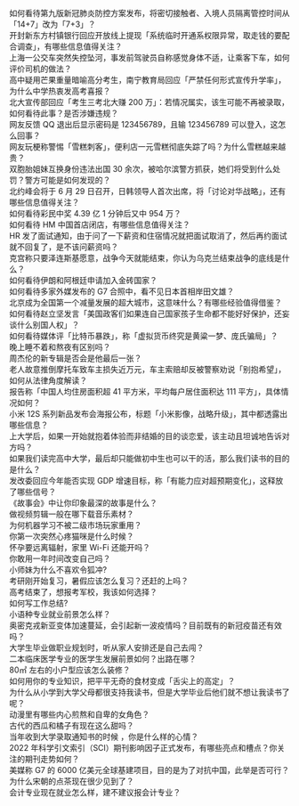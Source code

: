 如何看待第九版新冠肺炎防控方案发布，将密切接触者、入境人员隔离管控时间从「14+7」改为「7+3」？  
开封新东方村镇银行回应开放线上提现「系统临时开通系权限异常，取走钱的要配合调查」，有哪些信息值得关注？  
上海一公交车突然失控坠河，事发前驾驶员自称感觉身体不适，让乘客下车，如何评价司机的做法？  
高中疑用芒果重量暗喻高分考生，南宁教育局回应「严禁任何形式宣传升学率」，为什么中学热衷发高考喜报？  
北大宣传部回应「考生三考北大赚 200 万」：若情况属实，该生可能不再被录取，如何看待此事？是否涉嫌违规？  
网友反馈 QQ 退出后显示密码是 123456789，且输 123456789 可以登入，这怎么回事？  
网友玩梗称警惕「雪糕刺客」，便利店一元雪糕彻底失踪了吗？为什么雪糕越来越贵？  
双胞胎姐妹互换身份违法出国 30 余次，被哈尔滨警方抓获，她们将受到什么处罚？警方可能是如何发现的？  
北约峰会将于 6 月 29 日召开，日韩领导人首次出席，将「讨论对华战略」，还有哪些信息值得关注？  
如何看待彩民中奖 4.39 亿 1 分钟后又中 954 万？  
如何看待 HM 中国首店闭店，有哪些信息值得关注？  
HR 发了面试通知，由于问了一下薪资和住宿情况就把面试取消了，然后再约面试就不回复了，是不该问薪资吗？  
克宫称只要泽连斯基愿意，战争今天就能结束，你认为乌克兰结束战争的底线是什么？  
如何看待伊朗和阿根廷申请加入金砖国家？  
如何看待多家外媒发布的 G7 合照中，看不见日本首相岸田文雄？  
北京成为全国第一个减量发展的超大城市，这意味什么？有哪些经验值得借鉴？  
如何看待赵立坚发言「美国政客们如果连自己国家孩子生命都不能好好保护，还妄谈什么别国人权」？  
如何看待媒体评「比特币暴跌」，称「虚拟货币终究是黄粱一梦、庞氏骗局」？  
晚上睡不着和熬夜有区别吗？  
周杰伦的新专辑是否会是他最后一张？  
老人故意推倒摩托车致车主损失近万元，车主索赔却反被警察劝说「别抱希望」，如何从法律角度解读？  
报告称「中国人均住房面积超 41 平方米，平均每户居住面积达 111 平方」，具体情况如何？  
小米 12S 系列新品发布会海报公布，标题「小米影像，战略升级」，其中都透露出哪些信息？  
上大学后，如果一开始就抱着体验而非结婚的目的谈恋爱，该主动且坦诚地告诉对方吗？  
如果我们读完高中大学，最后却只能做初中生也可以干的活，那么我们读书的目的是什么？  
发改委回应今年能否实现 GDP 增速目标，称「有能力应对超预期变化」，这释放了哪些信号？  
《故事会》中让你印象最深的故事是什么？  
做视频剪辑一般在哪下载音乐素材？  
为何机器学习不被二级市场玩家重用？  
你第一次突然心疼猫咪是什么时候？  
怀孕要远离辐射，家里 Wi-Fi 还能开吗？  
你敢用一年时间改变自己吗？  
小师妹为什么不喜欢令狐冲?  
考研刚开始复习，暑假应该怎么复习？还赶的上吗？  
高考结束了，想报考军校，我该如何选择？  
如何写工作总结?  
小语种专业就业前景怎么样？  
奥密克戎新亚变体加速蔓延，会引起新一波疫情吗？目前既有的新冠疫苗还有效吗？  
大学生毕业做职业规划时，听从家人安排还是自己去闯？  
二本临床医学专业的医学生发展前景如何？出路在哪？  
80㎡ 左右的小户型应该怎么装修？  
如何用你的专业知识，把平平无奇的食材变成「舌尖上的高定」？  
为什么从小学到大学父母都很支持我读书，但是大学毕业后他们就不想让我读书了呢？  
动漫里有哪些内心煎熬和自卑的女角色？  
古代的西瓜和橘子有现在这么甜吗？  
当年收到大学录取通知书的时候 ，你是什么样的心情？  
2022 年科学引文索引（SCI）期刊影响因子正式发布，有哪些亮点和槽点？你关注的期刊走势如何？  
美媒称 G7 的 6000 亿美元全球基建项目，目的是为了对抗中国，此举是否可行？  
为什么宋朝的点茶现在很少见到了？  
会计专业现在就业怎么样，建不建议报会计专业？  
